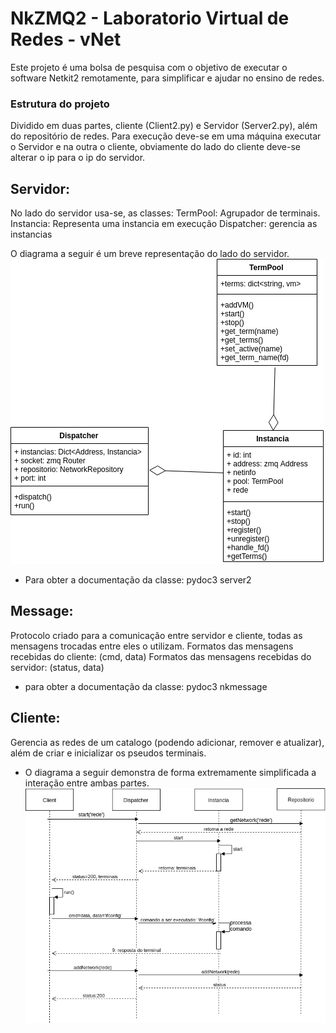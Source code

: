 # NkZMQ2 - Laboratorio Virtual de Redes - vNet 

Este projeto é uma bolsa de pesquisa com o objetivo de executar o software Netkit2 remotamente, para simplificar e ajudar no ensino
de redes. 

### Estrutura do projeto
Dividido em duas partes, cliente (Client2.py) e Servidor (Server2.py), além do repositório de redes. 
Para execução deve-se em uma máquina executar o Servidor e na outra o cliente, obviamente do lado do cliente deve-se alterar o ip para o ip do servidor. 

## Servidor: 
No lado do servidor usa-se, as classes: 
TermPool: Agrupador de terminais. 
Instancia: Representa uma instancia em execução 
Dispatcher: gerencia as instancias 

O diagrama a seguir é um breve representação do lado do servidor. 
![diagrama](vNet.png)

* Para obter a documentação da classe: pydoc3 server2



## Message: 
Protocolo criado para a comunicação entre servidor e cliente, todas as mensagens trocadas entre eles o utilizam. 
Formatos das mensagens recebidas do cliente: (cmd, data)
Formatos das mensagens recebidas do servidor: (status, data) 

* para obter a documentação da classe: pydoc3 nkmessage

## Cliente:
Gerencia as redes de um catalogo (podendo adicionar, remover e atualizar), além de criar e inicializar 
os pseudos terminais. 

* O diagrama a seguir demonstra de forma extremamente simplificada a interação entre ambas partes. 
![diagrama-cliente-servidor](client-server.png)
